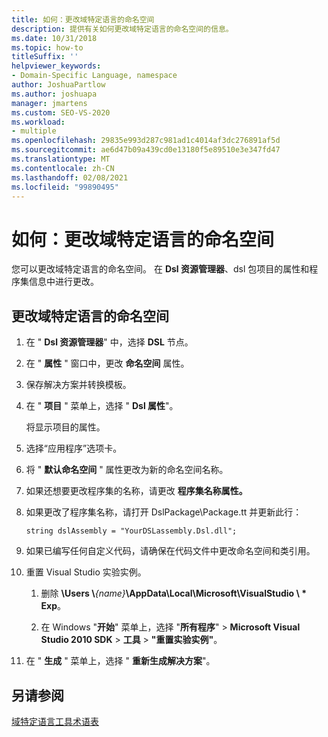 ```yaml
---
title: 如何：更改域特定语言的命名空间
description: 提供有关如何更改域特定语言的命名空间的信息。
ms.date: 10/31/2018
ms.topic: how-to
titleSuffix: ''
helpviewer_keywords:
- Domain-Specific Language, namespace
author: JoshuaPartlow
ms.author: joshuapa
manager: jmartens
ms.custom: SEO-VS-2020
ms.workload:
- multiple
ms.openlocfilehash: 29835e993d287c981ad1c4014af3dc276891af5d
ms.sourcegitcommit: ae6d47b09a439cd0e13180f5e89510e3e347fd47
ms.translationtype: MT
ms.contentlocale: zh-CN
ms.lasthandoff: 02/08/2021
ms.locfileid: "99890495"
---
```

# <a name="how-to-change-the-namespace-of-a-domain-specific-language"></a>如何：更改域特定语言的命名空间

您可以更改域特定语言的命名空间。 在 **Dsl 资源管理器**、dsl 包项目的属性和程序集信息中进行更改。

## <a name="to-change-the-namespace-of-a-domain-specific-language"></a>更改域特定语言的命名空间

1. 在 " **Dsl 资源管理器**" 中，选择 **DSL** 节点。

2. 在 " **属性** " 窗口中，更改 **命名空间** 属性。

3. 保存解决方案并转换模板。

4. 在 " **项目** " 菜单上，选择 " **Dsl 属性**"。

   将显示项目的属性。

5. 选择“应用程序”选项卡。

6. 将 " **默认命名空间** " 属性更改为新的命名空间名称。

7. 如果还想要更改程序集的名称，请更改 **程序集名称属性。**

8. 如果更改了程序集名称，请打开 DslPackage\Package.tt 并更新此行：

   `string dslAssembly = "YourDSLassembly.Dsl.dll";`

9. 如果已编写任何自定义代码，请确保在代码文件中更改命名空间和类引用。

10. 重置 Visual Studio 实验实例。

    1. 删除 **\Users \\**_{name}_**\AppData\Local\Microsoft\VisualStudio \\ \* Exp**。

    2. 在 Windows "**开始**" 菜单上，选择 "**所有程序**"  >  **Microsoft Visual Studio 2010 SDK**  >  **工具**  >  **"重置实验实例"**。

11. 在 " **生成** " 菜单上，选择 " **重新生成解决方案**"。

## <a name="see-also"></a>另请参阅

[域特定语言工具术语表](/previous-versions/bb126564(v=vs.100))